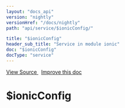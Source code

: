 ```yaml
---
layout: "docs_api"
version: "nightly"
versionHref: "/docs/nightly"
path: "api/service/$ionicConfig/"

title: "$ionicConfig"
header_sub_title: "Service in module ionic"
doc: "$ionicConfig"
docType: "service"
---
```


<div class="improve-docs">
  <a href='http://github.com/driftyco/ionic/tree/master/js/angular/service/ionicConfig.js#L450'>
    View Source
  </a>
  &nbsp;
  <a href='http://github.com/driftyco/ionic/edit/master/js/angular/service/ionicConfig.js#L450'>
    Improve this doc
  </a>
</div>




<h1 class="api-title">

  $ionicConfig



</h1>
















  

  
  
  






